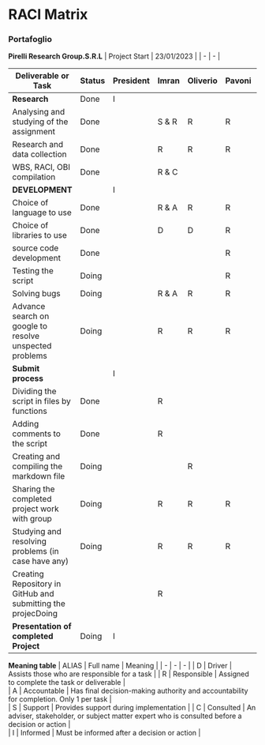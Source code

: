 # RACI Matrix

### Portafoglio
**Pirelli Research Group.S.R.L**
| Project Start | 23/01/2023 |
|       -       |      -     |


|                 Deliverable or Task                          | Status  | President |  Imran   | Oliverio | Pavoni  | Rajapaksha |
|                         -                                    |    -    |     -     |   -      |    -     |    -    |     -      |
| **Research**                                  	           |  Done   |     I     |          |          |         |            |
| Analysing and studying of the assignment                     |  Done   |           |  S & R   |     R    |    R    |   S & R    |
| Research and data collection                                 |  Done   |           |    R     |     R    |    R    |     R      |
| WBS, RACI, OBI compilation                                   |  Done   |           |  R & C   |          |         |   R & C    |
| **DEVELOPMENT**                                              |         |     I     |          |          |         |            |
| Choice of language to use                                    |  Done   |           |  R & A   |     R    |    R    |   R & A    |
| Choice of libraries to use                                   |  Done   |           |    D     |     D    |    R    |     D      |
| source code development                                      |  Done   |           |          |          |    R    |            |
| Testing the script                                           |  Doing  |           |          |          |    R    |            |
| Solving bugs                                                 |  Doing  |           |  R & A   |     R    |    R    |   R & A    |
| Advance search on google to resolve unspected problems       |  Doing  |           |    R     |     R    |    R    |     R      |
| **Submit process**                                           |         |     I     |          |          |         |            |
| Dividing the script in files by functions                    |  Done   |           |    R     |          |         |            |
| Adding comments to the script                                |  Done   |           |    R     |          |         |            |
| Creating and compiling the markdown file                     |  Doing  |           |          |     R    |         |            |
| Sharing the completed project work with group                |  Doing  |           |    R     |     R    |    R    |     R      |
| Studying and resolving problems  (in case have any)          |  Doing  |           |    R     |     R    |    R    |     R      |
| Creating Repository in GitHub and submitting the projecDoing |         |           |    R     |          |         |            |
| **Presentation of completed Project**                        |  Doing  |     I     |          |          |         |            |

**Meaning table**
| ALIAS | Full name   |                  Meaning                                                                       |
|   -   |     -       |                     -                                                                          | 
|   D   | Driver      |	Assists those who are responsible for a task                                                   |
|   R   | Responsible |	Assigned to complete the task or deliverable                                                   |		
|   A   | Accountable | Has final decision-making authority and accountability for completion. Only 1 per task         |	
|   S   | Support     |	Provides support during implementation                                                         |
|   C   | Consulted   |	An adviser, stakeholder, or subject matter expert who is consulted before a decision or action |	
|   I   | Informed    | Must be informed after a decision or action                                                    |
